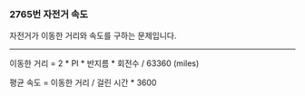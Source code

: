 ### 2765번 자전거 속도

자전거가 이동한 거리와 속도를 구하는 문제입니다.

---

이동한 거리 = 2 * PI * 반지름 * 회전수 / 63360 (miles)

평균 속도 = 이동한 거리 / 걸린 시간 * 3600
